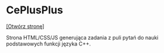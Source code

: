 # CePlusPlus

<a href="https://ivdamianvi.github.io/CePlusPlus/">[Otwórz stronę]</a>

Strona HTML/CSS/JS generująca zadania z puli pytań do nauki podstawowych funkcji języka C++.
